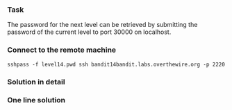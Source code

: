 ### Task

The password for the next level can be retrieved by submitting the password of the current level to port 30000 on localhost.

### Connect to the remote machine

```
sshpass -f level14.pwd ssh bandit14bandit.labs.overthewire.org -p 2220
```

### Solution in detail

### One line solution
